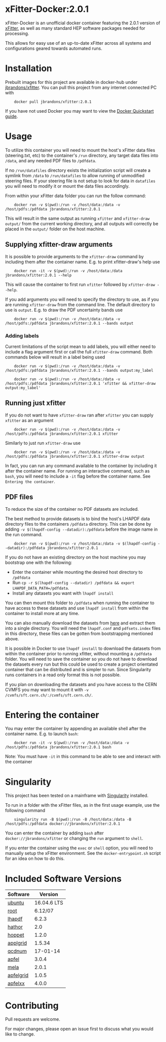 # xFitter-Docker:2.0.1
xFitter-Docker is an unofficial docker container featuring the 2.0.1 version of [xFitter](https://www.xfitter.org/xFitter/), as well as many standard HEP software packages needed for processing.

This allows for easy use of an up-to-date xFitter across all systems and configurations geared towards automated runs.

# Installation
Prebuilt images for this project are available in docker-hub under [jbrandons/xfitter](https://hub.docker.com/r/jbrandons/xfitter). You can pull this project from any internet connected PC with
```
    docker pull jbrandons/xfitter:2.0.1
```
If you have not used Docker you may want to view the [Docker Quickstart guide](https://docs.docker.com/get-started/).

# Usage
To utilize this container you will need to mount the host's xFitter data files (steering.txt, etc) to the container's `/run` directory, any target data files into `/data`, and any needed PDF files to `/pdfdata`. 

If no `/run/datafiles` directory exists the initialization script will create a symlink from `/data` to `/run/datafiles` to allow running of unmodified steering files. If your steering file is not setup to look for data in `datafiles` you will need to modify it or mount the data files accordingly.

From within your xFitter data folder you can run the follow command:
```
    docker run -v $(pwd):/run -v /host/data:/data -v /host/pdfs:/pdfdata jbrandons/xfitter:2.0.1
```
This will result in the same output as running  `xfitter` and `xfitter-draw output/` from the current working directory, and all outputs will correctly be placed in the `output/` folder on the host machine.

## Supplying xfitter-draw arguments
It is possible to provide arguments to the `xfitter-draw` command by including them after the container name. E.g. to print xfitter-draw's help use  
```
    docker run -it -v $(pwd):/run -v /host/data:/data jbrandons/xfitter:2.0.1 --help
```
This will cause the container to first run `xfitter` followed by `xfitter-draw --help`. 

If you add arguments you will need to specify the directory to use, as if you are running `xfitter-draw` from the command line. The default directory to use is `output`. E.g. to draw the PDF uncertainty bands use
```
    docker run -v $(pwd):/run -v /host/data:/data -v /host/pdfs:/pdfdata jbrandons/xfitter:2.0.1 --bands output
```

### Adding labels
Current limitations of the script mean to add labels, you will either need to include a flag argument first or call the full `xfitter-draw` command. Both commands below will result in a label being used
```
    docker run -v $(pwd):/run -v /host/data:/data -v /host/pdfs:/pdfdata jbrandons/xfitter:2.0.1 --bands output:my_label
```
```
    docker run -v $(pwd):/run -v /host/data:/data -v /host/pdfs:/pdfdata jbrandons/xfitter:2.0.1 'xfitter && xfitter-draw output:my_label'
```
## Running just xfitter
If you do not want to have `xfitter-draw` ran after `xfitter` you can supply `xfitter` as an argument
```
    docker run -v $(pwd):/run -v /host/data:/data -v /host/pdfs:/pdfdata jbrandons/xfitter:2.0.1 xfitter
```

Similarly to just run `xfitter-draw` use
```
    docker run -v $(pwd):/run -v /host/data:/data -v /host/pdfs:/pdfdata jbrandons/xfitter:2.0.1 xfitter-draw output
```

In fact, you can run any command available to the container by including it after the container name. For running an interactive command, such as `bash`, you will need to include a `-it` flag before the container name. See `Entering the container`.

## PDF files
To reduce the size of the container no PDF datasets are included. 

The best method to provide datasets is to bind the host's LHAPDF data directory files to the containers `/pdfdata` directory. This can be done by adding `-v $(lhapdf-config --datadir):/pdfdata` before the image name in the run command.
```
    docker run -v $(pwd):/run -v /host/data:/data -v $(lhapdf-config --datadir):/pdfdata jbrandons/xfitter:2.0.1
```
 If you do not have an existing directory on the host machine you may bootstrap one with the following:

* Enter the container while mounting the desired host directory to `/pdfdata`
* Run `cp -r $(lhapdf-config --datadir) /pdfdata && export LHAPDF_DATA_PATH=/pdfdata`. 
* Install any datasets you want with `lhapdf install`
  
You can then mount this folder to `/pdfdata` when running the container to have access to these datasets and use `lhapdf install` from within the container to install more at any time.

 You can also manually download the datasets from [here](http://lhapdfsets.web.cern.ch/lhapdfsets/current/) and extract them into a single directory. You will need the `lhapdf.conf` and `pdfsets.index` files in this directory, these files can be gotten from bootstrapping mentioned above. 
 
 It is possible in Docker to use `lhapdf install` to download the datasets from within the container prior to running xfitter, without mounting a `/pdfdata` folder. You will need to save the container so you do not have to download the datasets every run but this could be used to create a project orientated container that can be distributed and is simpler to run. Since Singularity runs containers in a read only format this is not possible.
 
 If you plan on downloading the datasets and you have access to the CERN CVMFS you may want to mount it with `-v /cvmfs/sft.cern.ch/:/cvmfs/sft.cern.ch/`.

# Entering the container
You may enter the container by appending an available shell after the container name. E.g. to launch `bash`:
```
    docker run -it -v $(pwd):/run -v /host/data:/data -v /host/pdfs:/pdfdata jbrandons/xfitter:2.0.1 bash
```
Note: You must have `-it` in this command to be able to see and interact with the container

# Singularity
This project has been tested on a mainframe with [Singularity](https://sylabs.io/docs/) installed.

To run in a folder with the xFitter files, as in the first usage example, use the following command
```
    singularity run -B $(pwd):/run -B /host/data:/data -B /host/pdfs:/pdfdata docker://jbrandons/xfitter:2.0.1
```

You can enter the container by adding `bash` after `docker://jbrandons/xfitter` or changing the `run` argument to `shell`. 

If you enter the container using the `exec` or `shell` option, you will need to manually setup the xFitter environment. See the `docker-entrypoint.sh` script for an idea on how to do this.

# Included Software Versions
|Software|Version|
|--------|-------|
|[ubuntu](https://ubuntu.com/)|16.04.6 LTS|
|[root](https://root.cern.ch/)|6.12/07|
|[lhapdf](https://lhapdf.hepforge.org/)|6.2.3|
|[hathor](https://www-zeuthen.desy.de/~moch/hathor/)|2.0|
|[hoppet](https://hoppet.hepforge.org)|1.2.0|
|[applgrid](https://applgrid.hepforge.org/)|1.5.34|
|[qcdnum](https://www.nikhef.nl/~h24/qcdnum/)|17-01-14|
|[apfel](https://apfel.hepforge.org/)|3.0.4|
|[mela](https://apfel.hepforge.org/mela.html)|2.0.1|
|[apfelgrid](https://github.com/zenaiev/APFELgrid)|1.0.5|
|[apfelxx](https://github.com/vbertone/apfelxx/)|4.0.0|

# Contributing
Pull requests are welcome. 

For major changes, please open an issue first to discuss what you would like to change.
